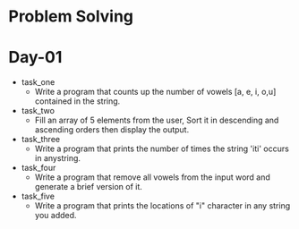 # Problem Solving 

# Day-01

- task_one
  - Write a program that counts up the number of vowels [a, e, i, o,u] contained in the string.
- task_two
  - Fill an array of 5 elements from the user, Sort it in descending and ascending orders then display the output.
- task_three
  - Write a program that prints the number of times the string 'iti' occurs in anystring.
- task_four
  - Write a program that remove all vowels from the input word and generate a brief version of it.
- task_five
  - Write a program that prints the locations of "i" character in any string you added.